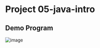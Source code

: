 # Project 05-java-intro

## Demo Program
![image](https://github.com/user-attachments/assets/4a1dede0-fd2d-45a7-a825-3f55f77d5633)
